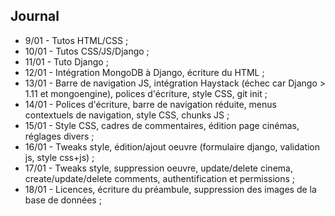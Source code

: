 ## Journal

* 9/01 - Tutos HTML/CSS ;
* 10/01 - Tutos CSS/JS/Django ;
* 11/01 - Tuto Django ;
* 12/01 - Intégration MongoDB à Django, écriture du HTML ;
* 13/01 - Barre de navigation JS, intégration Haystack (échec car Django > 1.11 et mongoengine), polices d'écriture, style CSS, git init ;
* 14/01 - Polices d'écriture, barre de navigation réduite, menus contextuels de navigation, style CSS, chunks JS ;
* 15/01 - Style CSS, cadres de commentaires, édition page cinémas, réglages divers ;
* 16/01 - Tweaks style, édition/ajout oeuvre (formulaire django, validation js, style css+js) ;
* 17/01 - Tweaks style, suppression oeuvre, update/delete cinema, create/update/delete comments, authentification et permissions ;
* 18/01 - Licences, écriture du préambule, suppression des images de la base de données ;

